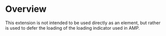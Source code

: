 # Overview

This extension is not intended to be used directly as an element, but rather is
used to defer the loading of the loading indicator used in AMP.
